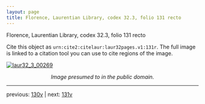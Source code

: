 ```yaml
---
layout: page
title: Florence, Laurentian Library, codex 32.3, folio 131 recto
---
```


Florence, Laurentian Library, codex 32.3, folio 131 recto

Cite this object as `urn:cite2:citelaur:laur32pages.v1:131r`.  The full image is linked to a citation tool you can use to cite regions of the image.

[![laur32_3_00269](http://www.homermultitext.org/iipsrv?IIIF=/project/homer/pyramidal/deepzoom/citelaur/laur32imgs/v1/laur32_3_00269.tif/full/800,/0/default.jpg)](http://www.homermultitext.org/ict2/?urn=urn:cite2:citelaur:laur32imgs.v1:laur32_3_00269) 

<p style="text-align: center; font-style: italic;">Image presumed to in the public domain.</p>

---

previous: [130v](../130v/) | next: [131v](../131v/)